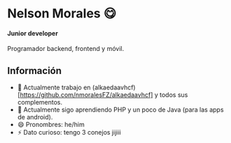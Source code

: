 # Nelson Morales 😋
#### Junior developer 
Programador backend, frontend y móvil.

## Información
- 🔭 Actualmente trabajo en (alkaedaavhcf)[https://github.com/nmoralesFZ/alkaedaavhcf] y todos sus complementos.
- 🌱 Actualmente sigo aprendiendo PHP y un poco de Java (para las apps de android).
- 😄 Pronombres: he/him
- ⚡ Dato curioso: tengo 3 conejos jijiii

